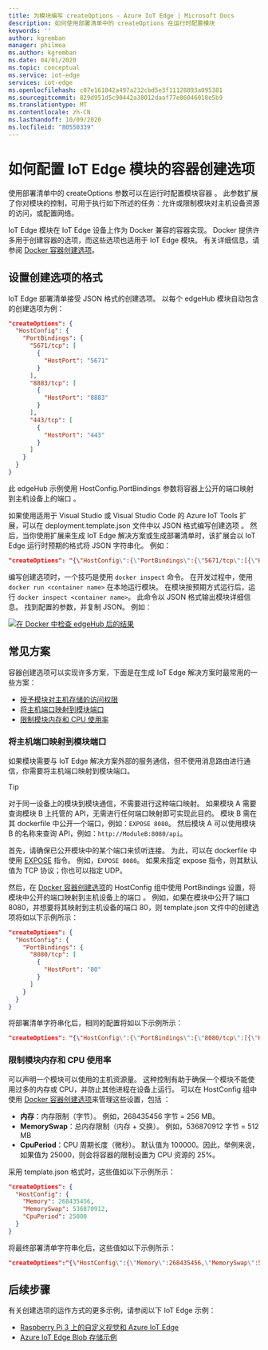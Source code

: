 ```yaml
---
title: 为模块编写 createOptions - Azure IoT Edge | Microsoft Docs
description: 如何使用部署清单中的 createOptions 在运行时配置模块
keywords: ''
author: kgremban
manager: philmea
ms.author: kgremban
ms.date: 04/01/2020
ms.topic: conceptual
ms.service: iot-edge
services: iot-edge
ms.openlocfilehash: c07e161042a497a232cbd5e3f11128893a095381
ms.sourcegitcommit: 829d951d5c90442a38012daaf77e86046018e5b9
ms.translationtype: MT
ms.contentlocale: zh-CN
ms.lasthandoff: 10/09/2020
ms.locfileid: "80550339"
---
```

# <a name="how-to-configure-container-create-options-for-iot-edge-modules"></a>如何配置 IoT Edge 模块的容器创建选项

使用部署清单中的 createOptions 参数可以在运行时配置模块容器  。 此参数扩展了你对模块的控制，可用于执行如下所述的任务：允许或限制模块对主机设备资源的访问，或配置网络。

IoT Edge 模块在 IoT Edge 设备上作为 Docker 兼容的容器实现。 Docker 提供许多用于创建容器的选项，而这些选项也适用于 IoT Edge 模块。 有关详细信息，请参阅 [Docker 容器创建选项](https://docs.docker.com/engine/api/v1.32/#operation/ContainerCreate)。

## <a name="format-create-options"></a>设置创建选项的格式

IoT Edge 部署清单接受 JSON 格式的创建选项。 以每个 edgeHub 模块自动包含的创建选项为例：

```json
"createOptions": {
  "HostConfig": {
    "PortBindings": {
      "5671/tcp": [
        {
          "HostPort": "5671"
        }
      ],
      "8883/tcp": [
        {
          "HostPort": "8883"
        }
      ],
      "443/tcp": [
        {
          "HostPort": "443"
        }
      ]
    }
  }
}
```

此 edgeHub 示例使用 HostConfig.PortBindings 参数将容器上公开的端口映射到主机设备上的端口  。

如果使用适用于 Visual Studio 或 Visual Studio Code 的 Azure IoT Tools 扩展，可以在 deployment.template.json 文件中以 JSON 格式编写创建选项  。 然后，当你使用扩展来生成 IoT Edge 解决方案或生成部署清单时，该扩展会以 IoT Edge 运行时预期的格式将 JSON 字符串化。 例如：

```json
"createOptions": "{\"HostConfig\":{\"PortBindings\":{\"5671/tcp\":[{\"HostPort\":\"5671\"}],\"8883/tcp\":[{\"HostPort\":\"8883\"}],\"443/tcp\":[{\"HostPort\":\"443\"}]}}}"
```

编写创建选项时，一个技巧是使用 `docker inspect` 命令。 在开发过程中，使用 `docker run <container name>` 在本地运行模块。 在模块按预期方式运行后，运行 `docker inspect <container name>`。 此命令以 JSON 格式输出模块详细信息。 找到配置的参数，并复制 JSON。 例如：

[ ![在 Docker 中检查 edgeHub 后的结果](./media/how-to-use-create-options/docker-inspect-edgehub-inline-and-expanded.png) ](./media/how-to-use-create-options/docker-inspect-edgehub-inline-and-expanded.png#lightbox)

## <a name="common-scenarios"></a>常见方案

容器创建选项可以实现许多方案，下面是在生成 IoT Edge 解决方案时最常用的一些方案：

* [授予模块对主机存储的访问权限](how-to-access-host-storage-from-module.md)
* [将主机端口映射到模块端口](#map-host-port-to-module-port)
* [限制模块内存和 CPU 使用率](#restrict-module-memory-and-cpu-usage)

### <a name="map-host-port-to-module-port"></a>将主机端口映射到模块端口

如果模块需要与 IoT Edge 解决方案外部的服务通信，但不使用消息路由进行通信，你需要将主机端口映射到模块端口。

>[!TIP]
>对于同一设备上的模块到模块通信，不需要进行这种端口映射。 如果模块 A 需要查询模块 B 上托管的 API，无需进行任何端口映射即可实现此目的。 模块 B 需在其 dockerfile 中公开一个端口，例如：`EXPOSE 8080`。 然后模块 A 可以使用模块 B 的名称来查询 API，例如：`http://ModuleB:8080/api`。

首先，请确保已公开模块中的某个端口来侦听连接。 为此，可以在 dockerfile 中使用 [EXPOSE](https://docs.docker.com/engine/reference/builder/#expose) 指令。 例如，`EXPOSE 8080`。 如果未指定 expose 指令，则其默认值为 TCP 协议；你也可以指定 UDP。

然后，在 [Docker 容器创建选项](https://docs.docker.com/engine/api/v1.32/#operation/ContainerCreate)的 HostConfig 组中使用 PortBindings 设置，将模块中公开的端口映射到主机设备上的端口   。 例如，如果在模块中公开了端口 8080，并想要将其映射到主机设备的端口 80，则 template.json 文件中的创建选项将如以下示例所示：

```json
"createOptions": {
  "HostConfig": {
    "PortBindings": {
      "8080/tcp": [
        {
          "HostPort": "80"
        }
      ]
    }
  }
}
```

将部署清单字符串化后，相同的配置将如以下示例所示：

```json
"createOptions": "{\"HostConfig\":{\"PortBindings\":{\"8080/tcp\":[{\"HostPort\":\"80\"}]}}}"
```

### <a name="restrict-module-memory-and-cpu-usage"></a>限制模块内存和 CPU 使用率

可以声明一个模块可以使用的主机资源量。 这种控制有助于确保一个模块不能使用过多的内存或 CPU，并防止其他进程在设备上运行。 可以在 HostConfig 组中使用 [Docker 容器创建选项](https://docs.docker.com/engine/api/v1.32/#operation/ContainerCreate)来管理这些设置，包括  ：

* **内存**：内存限制（字节）。 例如，268435456 字节 = 256 MB。
* **MemorySwap**：总内存限制（内存 + 交换）。 例如，536870912 字节 = 512 MB
* **CpuPeriod**：CPU 周期长度（微秒）。 默认值为 100000。因此，举例来说，如果值为 25000，则会将容器的限制设置为 CPU 资源的 25%。

采用 template.json 格式时，这些值如以下示例所示：

```json
"createOptions": {
  "HostConfig": {
    "Memory": 268435456,
    "MemorySwap": 536870912,
    "CpuPeriod": 25000
  }
}
```

将最终部署清单字符串化后，这些值如以下示例所示：

```json
"createOptions":"{\"HostConfig\":{\"Memory\":268435456,\"MemorySwap\":536870912,\"CpuPeriod\":25000}}"
```

## <a name="next-steps"></a>后续步骤

有关创建选项的运作方式的更多示例，请参阅以下 IoT Edge 示例：

* [Raspberry Pi 3 上的自定义视觉和 Azure IoT Edge](https://github.com/Azure-Samples/Custom-vision-service-iot-edge-raspberry-pi)
* [Azure IoT Edge Blob 存储示例](https://github.com/Azure-Samples/azure-iotedge-blobstorage-sample)
